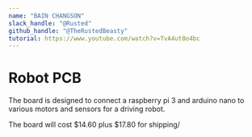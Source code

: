 ```yaml
---
name: "BAIN CHANGSON"
slack_handle: "@Rusted"
github_handle: "@TheRustedBeasty"
tutorial: https://www.youtube.com/watch?v=TvA4ut0o4bc
---
```


# Robot PCB

The board is designed to connect a raspberry pi 3 and arduino nano to various motors and sensors for a driving robot.

The board will cost $14.60 plus $17.80 for shipping/

<!-- Tell us a little bit about your design process. What were some challenges? What helped? ***Totally optional*** -->

